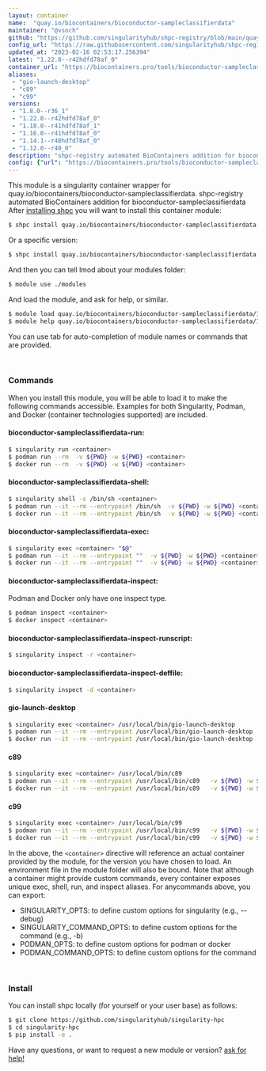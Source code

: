 ```yaml
---
layout: container
name:  "quay.io/biocontainers/bioconductor-sampleclassifierdata"
maintainer: "@vsoch"
github: "https://github.com/singularityhub/shpc-registry/blob/main/quay.io/biocontainers/bioconductor-sampleclassifierdata/container.yaml"
config_url: "https://raw.githubusercontent.com/singularityhub/shpc-registry/main/quay.io/biocontainers/bioconductor-sampleclassifierdata/container.yaml"
updated_at: "2023-02-16 02:53:17.256394"
latest: "1.22.0--r42hdfd78af_0"
container_url: "https://biocontainers.pro/tools/bioconductor-sampleclassifierdata"
aliases:
 - "gio-launch-desktop"
 - "c89"
 - "c99"
versions:
 - "1.8.0--r36_1"
 - "1.22.0--r42hdfd78af_0"
 - "1.18.0--r41hdfd78af_1"
 - "1.16.0--r41hdfd78af_0"
 - "1.14.1--r40hdfd78af_0"
 - "1.12.0--r40_0"
description: "shpc-registry automated BioContainers addition for bioconductor-sampleclassifierdata"
config: {"url": "https://biocontainers.pro/tools/bioconductor-sampleclassifierdata", "maintainer": "@vsoch", "description": "shpc-registry automated BioContainers addition for bioconductor-sampleclassifierdata", "latest": {"1.22.0--r42hdfd78af_0": "sha256:026a2668e0b443019bdd519318642cd1e34f6eaa0dc874e7925bf71f48f0d10b"}, "tags": {"1.8.0--r36_1": "sha256:4defde2cbc9210877f3c2d6d17dab085f459325c8b98a22809df8317b75f84a3", "1.22.0--r42hdfd78af_0": "sha256:026a2668e0b443019bdd519318642cd1e34f6eaa0dc874e7925bf71f48f0d10b", "1.18.0--r41hdfd78af_1": "sha256:4ddebc7ce324681c43ae90b5dc577f5e0804e8fbb3eec82b5469bc7dd6b52385", "1.16.0--r41hdfd78af_0": "sha256:b0d6750e83c865a4ea6d1f2547f42469dfaf5461f45e600cb48e50658eda170b", "1.14.1--r40hdfd78af_0": "sha256:d8f7dbe1c4a4b606835de4c95afa0d4802fac6fe7be13cb5563e88cb48c163e3", "1.12.0--r40_0": "sha256:b84a9639a6f1e24f0d3f29e81544564df0079c5c9a7e07b5436ed0cecd9cca84"}, "docker": "quay.io/biocontainers/bioconductor-sampleclassifierdata", "aliases": {"gio-launch-desktop": "/usr/local/bin/gio-launch-desktop", "c89": "/usr/local/bin/c89", "c99": "/usr/local/bin/c99"}}
---
```


This module is a singularity container wrapper for quay.io/biocontainers/bioconductor-sampleclassifierdata.
shpc-registry automated BioContainers addition for bioconductor-sampleclassifierdata
After [installing shpc](#install) you will want to install this container module:


```bash
$ shpc install quay.io/biocontainers/bioconductor-sampleclassifierdata
```

Or a specific version:

```bash
$ shpc install quay.io/biocontainers/bioconductor-sampleclassifierdata:1.22.0--r42hdfd78af_0
```

And then you can tell lmod about your modules folder:

```bash
$ module use ./modules
```

And load the module, and ask for help, or similar.

```bash
$ module load quay.io/biocontainers/bioconductor-sampleclassifierdata/1.22.0--r42hdfd78af_0
$ module help quay.io/biocontainers/bioconductor-sampleclassifierdata/1.22.0--r42hdfd78af_0
```

You can use tab for auto-completion of module names or commands that are provided.

<br>

### Commands

When you install this module, you will be able to load it to make the following commands accessible.
Examples for both Singularity, Podman, and Docker (container technologies supported) are included.

#### bioconductor-sampleclassifierdata-run:

```bash
$ singularity run <container>
$ podman run --rm  -v ${PWD} -w ${PWD} <container>
$ docker run --rm  -v ${PWD} -w ${PWD} <container>
```

#### bioconductor-sampleclassifierdata-shell:

```bash
$ singularity shell -s /bin/sh <container>
$ podman run --it --rm --entrypoint /bin/sh  -v ${PWD} -w ${PWD} <container>
$ docker run --it --rm --entrypoint /bin/sh  -v ${PWD} -w ${PWD} <container>
```

#### bioconductor-sampleclassifierdata-exec:

```bash
$ singularity exec <container> "$@"
$ podman run --it --rm --entrypoint ""  -v ${PWD} -w ${PWD} <container> "$@"
$ docker run --it --rm --entrypoint ""  -v ${PWD} -w ${PWD} <container> "$@"
```

#### bioconductor-sampleclassifierdata-inspect:

Podman and Docker only have one inspect type.

```bash
$ podman inspect <container>
$ docker inspect <container>
```

#### bioconductor-sampleclassifierdata-inspect-runscript:

```bash
$ singularity inspect -r <container>
```

#### bioconductor-sampleclassifierdata-inspect-deffile:

```bash
$ singularity inspect -d <container>
```


#### gio-launch-desktop

```bash
$ singularity exec <container> /usr/local/bin/gio-launch-desktop
$ podman run --it --rm --entrypoint /usr/local/bin/gio-launch-desktop   -v ${PWD} -w ${PWD} <container> -c " $@"
$ docker run --it --rm --entrypoint /usr/local/bin/gio-launch-desktop   -v ${PWD} -w ${PWD} <container> -c " $@"
```


#### c89

```bash
$ singularity exec <container> /usr/local/bin/c89
$ podman run --it --rm --entrypoint /usr/local/bin/c89   -v ${PWD} -w ${PWD} <container> -c " $@"
$ docker run --it --rm --entrypoint /usr/local/bin/c89   -v ${PWD} -w ${PWD} <container> -c " $@"
```


#### c99

```bash
$ singularity exec <container> /usr/local/bin/c99
$ podman run --it --rm --entrypoint /usr/local/bin/c99   -v ${PWD} -w ${PWD} <container> -c " $@"
$ docker run --it --rm --entrypoint /usr/local/bin/c99   -v ${PWD} -w ${PWD} <container> -c " $@"
```



In the above, the `<container>` directive will reference an actual container provided
by the module, for the version you have chosen to load. An environment file in the
module folder will also be bound. Note that although a container
might provide custom commands, every container exposes unique exec, shell, run, and
inspect aliases. For anycommands above, you can export:

 - SINGULARITY_OPTS: to define custom options for singularity (e.g., --debug)
 - SINGULARITY_COMMAND_OPTS: to define custom options for the command (e.g., -b)
 - PODMAN_OPTS: to define custom options for podman or docker
 - PODMAN_COMMAND_OPTS: to define custom options for the command

<br>

### Install

You can install shpc locally (for yourself or your user base) as follows:

```bash
$ git clone https://github.com/singularityhub/singularity-hpc
$ cd singularity-hpc
$ pip install -e .
```

Have any questions, or want to request a new module or version? [ask for help!](https://github.com/singularityhub/singularity-hpc/issues)